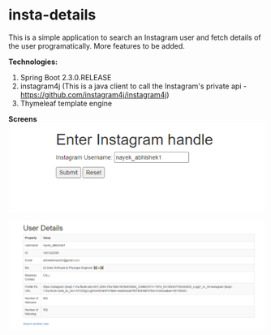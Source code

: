 # insta-details
This is a simple application to search an Instagram user and fetch details of the user programatically. More features to be added.

**Technologies:**
1. Spring Boot 2.3.0.RELEASE
2. instagram4j (This is a java client to call the Instagram's private api - https://github.com/instagram4j/instagram4j)
3. Thymeleaf template engine


**Screens**
![Home page](/screenshots/home_page.png)

![View Details page](/screenshots/user_details_page.png)
